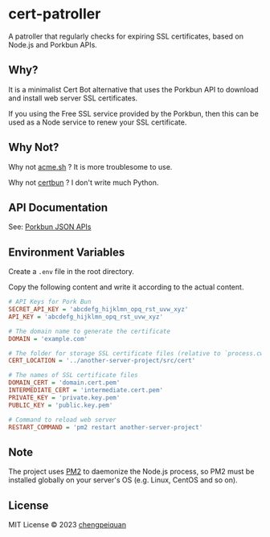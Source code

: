 # cert-patroller

A patroller that regularly checks for expiring SSL certificates, based on Node.js and Porkbun APIs.

## Why?

It is a minimalist Cert Bot alternative that uses the Porkbun API to download and install web server SSL certificates.

If you using the Free SSL service provided by the Porkbun, then this can be used as a Node service to renew your SSL certificate.

## Why Not?

Why not [acme.sh](https://github.com/acmesh-official/acme.sh) ? It is more troublesome to use.

Why not [certbun](https://github.com/porkbundomains/certbun) ? I don't write much Python.

## API Documentation

See: [Porkbun JSON APIs](https://porkbun.com/api/json/v3/documentation)

## Environment Variables

Create a `.env` file in the root directory.

Copy the following content and write it according to the actual content.

```ini
# API Keys for Pork Bun
SECRET_API_KEY = 'abcdefg_hijklmn_opq_rst_uvw_xyz'
API_KEY = 'abcdefg_hijklmn_opq_rst_uvw_xyz'

# The domain name to generate the certificate
DOMAIN = 'example.com'

# The folder for storage SSL certificate files (relative to `process.cwd()`)
CERT_LOCATION = '../another-server-project/src/cert'

# The names of SSL certificate files
DOMAIN_CERT = 'domain.cert.pem'
INTERMEDIATE_CERT = 'intermediate.cert.pem'
PRIVATE_KEY = 'private.key.pem'
PUBLIC_KEY = 'public.key.pem'

# Command to reload web server
RESTART_COMMAND = 'pm2 restart another-server-project'
```

## Note

The project uses [PM2](https://github.com/Unitech/pm2) to daemonize the Node.js process, so PM2 must be installed globally on your server's OS (e.g. Linux, CentOS and so on).

## License

MIT License © 2023 [chengpeiquan](https://github.com/chengpeiquan)
